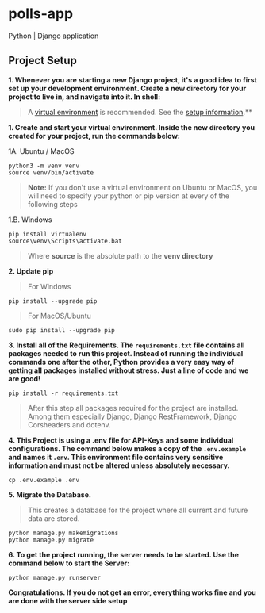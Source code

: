 # polls-app

Python | Django application

## Project Setup

**1. Whenever you are starting a new Django project, it's a good idea to first set up your development environment. Create a new directory for your project to live in, and navigate into it. In shell:**

> A [virtual environment](https://docs.python.org/3/tutorial/venv.html) is recommended. See the [setup information](https://packaging.python.org/guides/installing-using-pip-and-virtual-environments/).\*\*

**1. Create and start your virtual environment. Inside the new directory you created for your project, run the commands below:**

1A. Ubuntu / MacOS

```
python3 -m venv venv
source venv/bin/activate
```

> **Note:** If you don't use a virtual environment on Ubuntu or MacOS, you will need to specify your python or pip version at every of the following steps

1.B. Windows

```
pip install virtualenv
source\venv\Scripts\activate.bat
```

> Where **source** is the absolute path to the **venv directory**

**2. Update pip**

> For Windows

```
pip install --upgrade pip
```

> For MacOS/Ubuntu

```
sudo pip install --upgrade pip
```

**3. Install all of the Requirements. The `requirements.txt` file contains all packages needed to run this project. Instead of running the individual commands one after the other, Python provides a very easy way of getting all packages installed without stress. Just a line of code and we are good!**

```
pip install -r requirements.txt
```

> After this step all packages required for the project are installed. Among them especially Django, Django RestFramework, Django Corsheaders and dotenv.

**4. This Project is using a .env file for API-Keys and some individual configurations. The command below makes a copy of the `.env.example` and names it `.env`. This environment file contains very sensitive information and must not be altered unless absolutely necessary.**

```
cp .env.example .env
```

**5. Migrate the Database.**

> This creates a database for the project where all current and future data are stored.

```
python manage.py makemigrations
python manage.py migrate
```

**6. To get the project running, the server needs to be started. Use the command below to start the Server:**

```
python manage.py runserver
```

**Congratulations. If you do not get an error, everything works fine and you are done with the server side setup**
